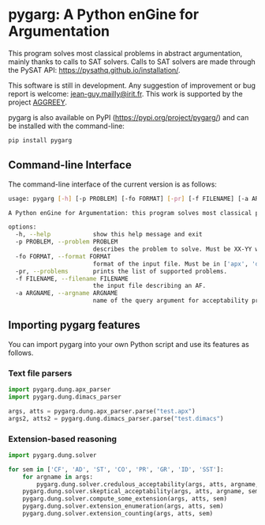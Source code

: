 # pygarg: A Python enGine for Argumentation
This program solves most classical problems in abstract argumentation, mainly thanks to calls to SAT solvers. Calls to SAT solvers are made through the PySAT API: https://pysathq.github.io/installation/.

This software is still in development. Any suggestion of improvement or bug report is welcome: jean-guy.mailly@irit.fr. This work is supported by the project [AGGREEY](https://aggreey.github.io/diffusion.html).

pygarg is also available on PyPI (https://pypi.org/project/pygarg/) and can be installed with the command-line:
```bash
pip install pygarg
```

## Command-line Interface
The command-line interface of the current version is as follows:
```bash
usage: pygarg [-h] [-p PROBLEM] [-fo FORMAT] [-pr] [-f FILENAME] [-a ARGNAME]

A Python enGine for Argumentation: this program solves most classical problems in abstract argumentation, mainly thanks to calls to SAT solvers.

options:
  -h, --help            show this help message and exit
  -p PROBLEM, --problem PROBLEM
                        describes the problem to solve. Must be XX-YY with XX in ['DC', 'DS', 'SE', 'EE', 'CE'] and YY in ['CF', 'AD', 'ST', 'CO', 'PR', 'GR', 'ID', 'SST'].
  -fo FORMAT, --format FORMAT
                        format of the input file. Must be in ['apx', 'dimacs'].
  -pr, --problems       prints the list of supported problems.
  -f FILENAME, --filename FILENAME
                        the input file describing an AF.
  -a ARGNAME, --argname ARGNAME
                        name of the query argument for acceptability problems.
```

## Importing pygarg features
You can import pygarg into your own Python script and use its features as follows.

### Text file parsers
```python
import pygarg.dung.apx_parser
import pygarg.dung.dimacs_parser

args, atts = pygarg.dung.apx_parser.parse("test.apx")
args2, atts2 = pygarg.dung.dimacs_parser.parse("test.dimacs")
```

### Extension-based reasoning
```python
import pygarg.dung.solver

for sem in ['CF', 'AD', 'ST', 'CO', 'PR', 'GR', 'ID', 'SST']:
    for argname in args:
        pygarg.dung.solver.credulous_acceptability(args, atts, argname, sem) 
	pygarg.dung.solver.skeptical_acceptability(args, atts, argname, sem) 
    pygarg.dung.solver.compute_some_extension(args, atts, sem) 
    pygarg.dung.solver.extension_enumeration(args, atts, sem) 
    pygarg.dung.solver.extension_counting(args, atts, sem)
```




